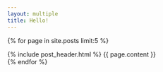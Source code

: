 ```yaml
---
layout: multiple
title: Hello!
---
```


{% for page in site.posts limit:5 %}
<div class="post">
	{% include post_header.html %}
	{{ page.content }}
</div>
{% endfor %}
